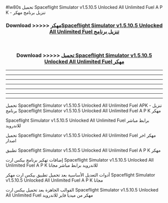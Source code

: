 #lw80s تحميل Spaceflight Simulator v1.5.10.5 Unlocked All Unlimited Fuel  A P K - تنزيل برنامج مهكر



<div align="center">
<h3>Download >>>>> <a href="https://runaway1.web.app/?sq=Spaceflight Simulator v1.5.10.5 Unlocked All Unlimited Fuel ">مهكرSpaceflight Simulator v1.5.10.5 Unlocked All Unlimited Fuel  تنزيل برنامج</a></h3><br>

<h3>Download >>>>> <a href="https://runaway1.web.app/?sq=Spaceflight Simulator v1.5.10.5 Unlocked All Unlimited Fuel ">تحميل Spaceflight Simulator v1.5.10.5 Unlocked All Unlimited Fuel  مهكر</a></h3>
</div>


----------------------------------------------------------

----------------------------------------------------------

----------------------------------------------------------

----------------------------------------------------------

----------------------------------------------------------

----------------------------------------------------------

----------------------------------------------------------

تحميل Spaceflight Simulator v1.5.10.5 Unlocked All Unlimited Fuel  APK - تنزيل برنامج Spaceflight Simulator v1.5.10.5 Unlocked All Unlimited Fuel  A P K مهكر

Spaceflight Simulator v1.5.10.5 Unlocked All Unlimited Fuel  برابط مباشر للاندرويد

تحميل Spaceflight Simulator v1.5.10.5 Unlocked All Unlimited Fuel  مهكر اخر اصدار

تطبيق Spaceflight Simulator v1.5.10.5 Unlocked All Unlimited Fuel  A P K مهكر

إضافات تهكير برنامج بيكس ارت Spaceflight Simulator v1.5.10.5 Unlocked All Unlimited Fuel  A P K للاندرويد برابط مباشر مجانا

أدوات التعديل الأساسية بعد تحميل تطبيق بيكس ارت مهكر Spaceflight Simulator v1.5.10.5 Unlocked All Unlimited Fuel  A P K مجانا

القوالب الجاهزة بعد تحميل بيكس ارت Spaceflight Simulator v1.5.10.5 Unlocked All Unlimited Fuel  مهكر من ميديا فاير للاندرويد


